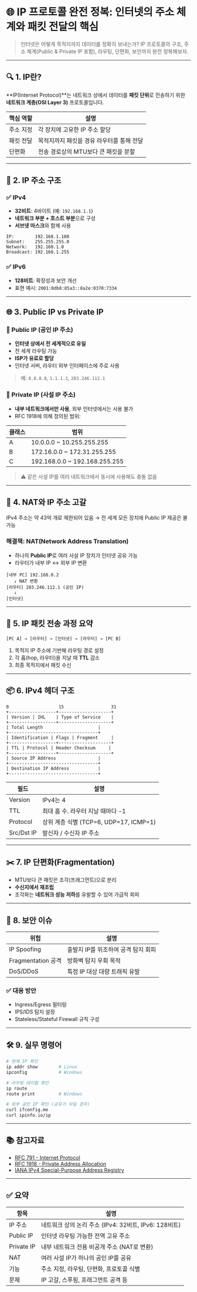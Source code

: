 # 🌐 IP 프로토콜 완전 정복: 인터넷의 주소 체계와 패킷 전달의 핵심

> 인터넷은 어떻게 목적지까지 데이터를 정확히 보내는가?
> IP 프로토콜의 구조, 주소 체계(Public & Private IP 포함), 라우팅, 단편화, 보안까지 완전 정복해보자.

---

## 🔍 1. IP란?

\*\*IP(Internet Protocol)\*\*는 네트워크 상에서 데이터를 **패킷 단위**로 전송하기 위한 **네트워크 계층(OSI Layer 3)** 프로토콜입니다.

| 핵심 역할 | 설명                      |
| ----- | ----------------------- |
| 주소 지정 | 각 장치에 고유한 IP 주소 할당      |
| 패킷 전달 | 목적지까지 패킷을 경유 라우터를 통해 전달 |
| 단편화   | 전송 경로상의 MTU보다 큰 패킷을 분할  |

---

## 🧱 2. IP 주소 구조

### ✅ IPv4

* **32비트**: 4바이트 (예: `192.168.1.1`)
* **네트워크 부분 + 호스트 부분**으로 구성
* **서브넷 마스크**와 함께 사용

```text
IP:        192.168.1.100
Subnet:    255.255.255.0
Network:   192.168.1.0
Broadcast: 192.168.1.255
```

### ✅ IPv6

* **128비트**: 확장성과 보안 개선
* 표현 예시: `2001:0db8:85a3::8a2e:0370:7334`

---

## 🌐 3. Public IP vs Private IP

### 📘 Public IP (공인 IP 주소)

* **인터넷 상에서 전 세계적으로 유일**
* 전 세계 라우팅 가능
* **ISP가 유료로 할당**
* 인터넷 서버, 라우터 외부 인터페이스에 주로 사용

> 예: `8.8.8.8`, `1.1.1.1`, `203.246.112.1`

### 📗 Private IP (사설 IP 주소)

* **내부 네트워크에서만 사용**, 외부 인터넷에서는 사용 불가
* RFC 1918에 의해 정의된 범위:

| 클래스 | 범위                             |
| --- | ------------------------------ |
| A   | 10.0.0.0 \~ 10.255.255.255     |
| B   | 172.16.0.0 \~ 172.31.255.255   |
| C   | 192.168.0.0 \~ 192.168.255.255 |

> ⚠️ 같은 사설 IP를 여러 네트워크에서 동시에 사용해도 충돌 없음

---

## 🔁 4. NAT와 IP 주소 고갈

IPv4 주소는 약 43억 개로 제한되어 있음 → 전 세계 모든 장치에 Public IP 제공은 불가능

### 해결책: NAT(Network Address Translation)

* 하나의 **Public IP**로 여러 사설 IP 장치가 인터넷 공유 가능
* 라우터가 내부 IP ↔ 외부 IP 변환

```text
[내부 PC] 192.168.0.2
   ↓ NAT 변환
[라우터] 203.246.112.1 (공인 IP)
   ↓
[인터넷]
```

---

## 🧭 5. IP 패킷 전송 과정 요약

```text
[PC A] → [라우터] → [인터넷] → [라우터] → [PC B]
```

1. 목적지 IP 주소에 기반해 라우팅 경로 설정
2. 각 홉(hop, 라우터)을 지날 때 **TTL** 감소
3. 최종 목적지에서 패킷 수신

---

## 📦 6. IPv4 헤더 구조

```text
0                   15                  31
+------------------+--------------------+
| Version | IHL    | Type of Service    |
+------------------+--------------------+
| Total Length                     |
+----------------------------------+
| Identification | Flags | Fragment     |
+------------------+--------------------+
| TTL | Protocol | Header Checksum     |
+------------------+--------------------+
| Source IP Address                |
+----------------------------------+
| Destination IP Address           |
+----------------------------------+
```

| 필드         | 설명                               |
| ---------- | -------------------------------- |
| Version    | IPv4는 4                          |
| TTL        | 최대 홉 수. 라우터 지날 때마다 -1            |
| Protocol   | 상위 계층 식별 (TCP=6, UDP=17, ICMP=1) |
| Src/Dst IP | 발신자 / 수신자 IP 주소                  |

---

## ✂️ 7. IP 단편화(Fragmentation)

* MTU보다 큰 패킷은 조각(프래그먼트)으로 분리
* **수신지에서 재조립**
* 조각화는 **네트워크 성능 저하**를 유발할 수 있어 가급적 회피

---

## 🔐 8. 보안 이슈

| 위험               | 설명                    |
| ---------------- | --------------------- |
| IP Spoofing      | 출발지 IP를 위조하여 공격 탐지 회피 |
| Fragmentation 공격 | 방화벽 탐지 우회 목적          |
| DoS/DDoS         | 특정 IP 대상 대량 트래픽 유발    |

### ✅ 대응 방안

* Ingress/Egress 필터링
* IPS/IDS 탐지 설정
* Stateless/Stateful Firewall 규칙 구성

---

## 🛠️ 9. 실무 명령어

```bash
# 현재 IP 확인
ip addr show        # Linux
ipconfig            # Windows

# 라우팅 테이블 확인
ip route
route print         # Windows

# 외부 공인 IP 확인 (공유기 뒤일 경우)
curl ifconfig.me
curl ipinfo.io/ip
```

---

## 📚 참고자료

* [RFC 791 - Internet Protocol](https://datatracker.ietf.org/doc/html/rfc791)
* [RFC 1918 - Private Address Allocation](https://datatracker.ietf.org/doc/html/rfc1918)
* [IANA IPv4 Special-Purpose Address Registry](https://www.iana.org/assignments/iana-ipv4-special-registry/)

---

## ✅ 요약

| 항목         | 설명                                      |
| ---------- | --------------------------------------- |
| IP 주소      | 네트워크 상의 논리 주소 (IPv4: 32비트, IPv6: 128비트) |
| Public IP  | 인터넷 라우팅 가능한 전역 고유 주소                    |
| Private IP | 내부 네트워크 전용 비공개 주소 (NAT로 변환)             |
| NAT        | 여러 사설 IP가 하나의 공인 IP를 공유                 |
| 기능         | 주소 지정, 라우팅, 단편화, 프로토콜 식별                |
| 문제         | IP 고갈, 스푸핑, 프래그먼트 공격 등                  |


